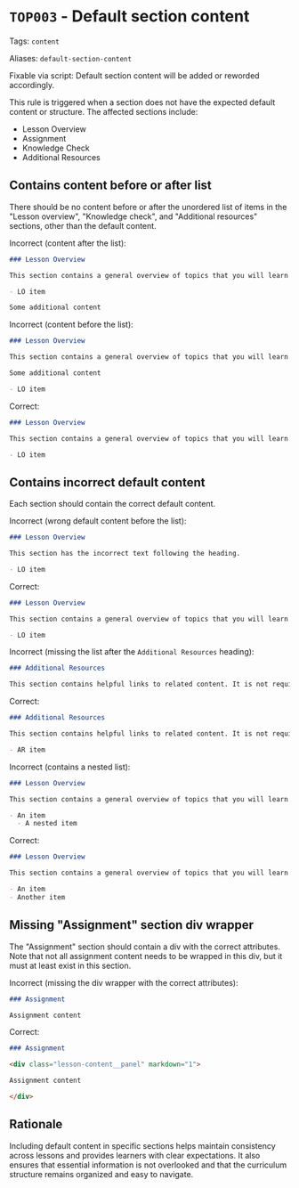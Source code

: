 # `TOP003` - Default section content

Tags: `content`

Aliases: `default-section-content`

Fixable via script: Default section content will be added or reworded accordingly.

This rule is triggered when a section does not have the expected default content or structure. The affected sections include:

- Lesson Overview
- Assignment
- Knowledge Check
- Additional Resources

## Contains content before or after list

There should be no content before or after the unordered list of items in the "Lesson overview", "Knowledge check", and "Additional resources" sections, other than the default content.

Incorrect (content after the list):

```markdown
### Lesson Overview

This section contains a general overview of topics that you will learn in this lesson.

- LO item

Some additional content
```

Incorrect (content before the list):

```markdown
### Lesson Overview

This section contains a general overview of topics that you will learn in this lesson.

Some additional content

- LO item
```

Correct:

```markdown
### Lesson Overview

This section contains a general overview of topics that you will learn in this lesson.

- LO item
```

## Contains incorrect default content

Each section should contain the correct default content.

Incorrect (wrong default content before the list):

```markdown
### Lesson Overview

This section has the incorrect text following the heading.

- LO item
```

Correct:

```markdown
### Lesson Overview

This section contains a general overview of topics that you will learn in this lesson.

- LO item
```

Incorrect (missing the list after the `Additional Resources` heading):

```markdown
### Additional Resources

This section contains helpful links to related content. It is not required, so consider it supplemental.
```

Correct:

```markdown
### Additional Resources

This section contains helpful links to related content. It is not required, so consider it supplemental.

- AR item
```

Incorrect (contains a nested list):

```markdown
### Lesson Overview

This section contains a general overview of topics that you will learn in this lesson.

- An item
  - A nested item
```

Correct:

```markdown
### Lesson Overview

This section contains a general overview of topics that you will learn in this lesson.

- An item
- Another item
```

## Missing "Assignment" section div wrapper

The "Assignment" section should contain a div with the correct attributes. Note that not all assignment content needs to be wrapped in this div, but it must at least exist in this section.

Incorrect (missing the div wrapper with the correct attributes):

```markdown
### Assignment

Assignment content

```

Correct:

```markdown
### Assignment

<div class="lesson-content__panel" markdown="1">

Assignment content

</div>
```

## Rationale

Including default content in specific sections helps maintain consistency across lessons and provides learners with clear expectations. It also ensures that essential information is not overlooked and that the curriculum structure remains organized and easy to navigate.
